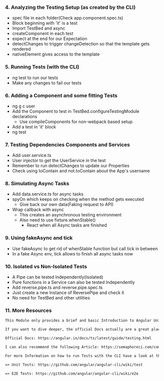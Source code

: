 ### 4. Analyzing the Testing Setup (as created by the CLI)

* spec file in each folder(Check app.component.spec.ts)
* Block beginning with 'it' is a test
* Import TestBed and async
* createComponent in each test
* expect at the end for our Expectation
* detectChanges to trigger changeDetection so that the template gets rendered
* nativeElement gives access to the template

### 5. Running Tests (with the CLI)

* ng test to run our tests
* Make any changes to fail our tests

### 6. Adding a Component and some fitting Tests

* ng g c user
* Add the Component to test in TestBed.configureTestingModule declarations
  * Use compileComponents for non-webpack based setup
* Add a test in 'it' block
* ng test

### 7. Testing Dependencies Components and Services

* Add user.service.ts
* User injector to get the UserService in the test
* Remember to run detectChanges to update our Properties
* Check using toContain and not.toContain about the App's username

### 8. Simulating Async Tasks

* Add data.service.ts for async tasks
* spyOn which keeps on checking when the method gets executed
  * Give back our own data(Faking request to API)
* Wrap callback with async
  * This creates an asynchronous testing environment
  * Also need to use fixture.whenStable()
    * React when all Async tasks are finished

### 9. Using fakeAsync and tick

* Use fakeAsync to get rid of whenStable function but call tick in between
* In a fake Async env, tick allows to finish all async tasks now

### 10. Isolated vs Non-Isolated Tests

* A Pipe can be tested Independently(Isolated)
* Pure functions in a Service can also be tested Independently
* Add reverse.pipe.ts and reverse.pipe.spec.ts
* Just create a new Instance of ReversePipe and check it
* No need for TestBed and other utilities

### 11. More Resources

```txt
This Module only provides a brief and basic Introduction to Angular Unit Tests and the Angular Testing Suite. This Course isn't focused on Testing.

If you want to dive deeper, the official Docs actually are a great place to start. There you'll also find a Non-CLI Setup!

Official Docs: https://angular.io/docs/ts/latest/guide/testing.html

I can also recommend the following Article: https://semaphoreci.com/community/tutorials/testing-components-in-angular-2-with-jasmine

For more Information on how to run Tests with the CLI have a look at their official Docs:

=> Unit Tests: https://github.com/angular/angular-cli/wiki/test

=> E2E Tests: https://github.com/angular/angular-cli/wiki/e2e
```
